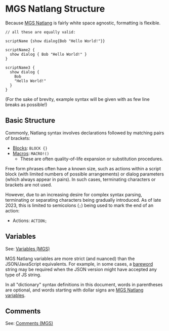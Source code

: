 # MGS Natlang Structure

Because [MGS Natlang](../mgs/mgs_natlang) is fairly white space agnostic, formatting is flexible.

```mgs
// all these are equally valid:

scriptName {show dialog{Bob "Hello World!"}}

scriptName2 {
  show dialog { Bob "Hello World!" }
}

scriptName3 {
  show dialog {
    Bob
    "Hello World!"
  }
}
```

(For the sake of brevity, example syntax will be given with as few line breaks as possible!)

## Basic Structure

Commonly, Natlang syntax involves declarations followed by matching pairs of brackets:

- [Blocks](../mgs/block): `BLOCK {}`
- [Macros](../mgs/advanced_syntax/macros): `MACRO!()`
	- These are often quality-of-life expansion or substitution procedures.

Free form phrases often have a known size, such as actions within a script block (with limited numbers of possible arrangements) or dialog parameters (which always appear in pairs). In such cases, terminating characters or brackets are not used.

However, due to an increasing desire for complex syntax parsing, terminating or separating characters being gradually introduced. As of late 2023, this is limited to semicolons (`;`) being used to mark the end of an action:

- Actions: `ACTION;`

## Variables

See: [Variables (MGS)](../mgs/variables_mgs)

MGS Natlang variables are more strict (and nuanced) than the JSON/JavaScript equivalents. For example, in some cases, a [bareword](../mgs/variables/bareword) string may be required when the JSON version might have accepted any type of JS string.

In all "dictionary" syntax definitions in this document, words in parentheses are optional, and words starting with dollar signs are [MGS Natlang variables](../mgs/variables_mgs).

## Comments

See: [Comments (MGS)](../mgs/comments_mgs)
